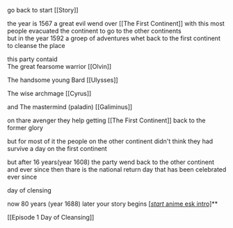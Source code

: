 go back to start [[Story]]

the year is 1567 a great evil wend over [[The First Continent]] with this most people evacuated the continent to go to the other continents  
but in the year 1592 a groep of adventures whet back to the first continent to cleanse the place 

this party contaid  
The great fearsome warrior [[Olvin]]

The handsome young Bard [[Ulysses]]

The wise archmage [[Cyrus]]

and The mastermind (paladin) [[Galiminus]] 

on thare avenger they help getting [[The First Continent]] back to the former glory 

but for most of it the people on the other continent didn't think they had survive a day on the first continent 

but after 16 years(year 1608) the party wend back to the other continent and ever since then thare is the national return day that has been celebrated ever since

day of clensing

now 80 years (year 1688) later your story begins [[*start* anime esk intro]](https://www.youtube.com/watch?v=G6uw7DbUH8k&ab_channel=GilvaSunner%3AArchive)**

[[Episode 1 Day of Cleansing]]